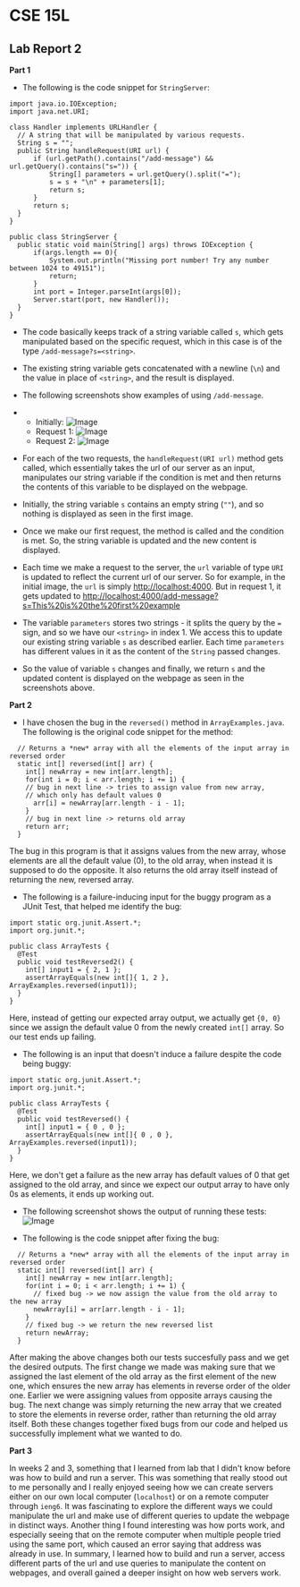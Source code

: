# CSE 15L
## Lab Report 2

**Part 1**
- The following is the code snippet for `StringServer`: 

~~~
import java.io.IOException;
import java.net.URI;

class Handler implements URLHandler {
  // A string that will be manipulated by various requests.
  String s = "";
  public String handleRequest(URI url) {
      if (url.getPath().contains("/add-message") && url.getQuery().contains("s=")) {
          String[] parameters = url.getQuery().split("=");
          s = s + "\n" + parameters[1];
          return s;
      }
      return s;
  }
}

public class StringServer {
  public static void main(String[] args) throws IOException {
      if(args.length == 0){
          System.out.println("Missing port number! Try any number between 1024 to 49151");
          return;
      }
      int port = Integer.parseInt(args[0]);
      Server.start(port, new Handler());
  }
}

~~~

- The code basically keeps track of a string variable called `s`, which gets manipulated based on the specific request, which in this case is of the type
` /add-message?s=<string> `.
- The existing string variable gets concatenated with a newline (`\n`) and the value in place of `<string>`, and the result is displayed.


- The following screenshots show examples of using `/add-message`.
- - Initially:
    ![Image](Image4.png)
  - Request 1:
    ![Image](Image5.png)
  - Request 2:
    ![Image](Image6.png)


- For each of the two requests, the `handleRequest(URI url)` method gets called, which essentially takes the url of our server as an input, manipulates
our string variable if the condition is met and then returns the contents of this variable to be displayed on the webpage.
- Initially, the string variable `s` contains an empty string (`""`), and so nothing is displayed as seen in the first image.
- Once we make our first request, the method is called and the condition is met. So, the string variable is updated and the new content is displayed.
- Each time we make a request to the server, the `url` variable of type `URI` is updated to reflect the current url of our server. So for example,
in the initial image, the `url` is simply [http://localhost:4000](http://localhost:4000). But in request 1, it gets updated to [http://localhost:4000/add-message?s=This%20is%20the%20first%20example](http://localhost:4000/add-message?s=This%20is%20the%20first%20example)
- The variable `parameters` stores two strings - it splits the query by the `=` sign, and so we have our `<string>` in index 1. We access this to update our existing string variable `s` as described earlier. Each time `parameters` has different values in it as the content of the `String` passed changes.
- So the value of variable `s` changes and finally, we return `s` and the updated content is displayed on the webpage as seen in the screenshots above.


**Part 2**
- I have chosen the bug in the `reversed()` method in `ArrayExamples.java`. The following is the original code snippet for the method:

~~~
  // Returns a *new* array with all the elements of the input array in reversed order
  static int[] reversed(int[] arr) {
    int[] newArray = new int[arr.length];
    for(int i = 0; i < arr.length; i += 1) {
    // bug in next line -> tries to assign value from new array, 
    // which only has default values 0
      arr[i] = newArray[arr.length - i - 1];  
    }
    // bug in next line -> returns old array
    return arr;  
  }
~~~

The bug in this program is that it assigns values from the new array, whose elements are all the default value (0), to the old array, when instead it is supposed to do the opposite. It also returns the old array itself instead of returning the new, reversed array.


- The following is a failure-inducing input for the buggy program as a JUnit Test, that helped me identify the bug:

~~~
import static org.junit.Assert.*;
import org.junit.*;

public class ArrayTests {
  @Test
  public void testReversed2() {
    int[] input1 = { 2, 1 };
    assertArrayEquals(new int[]{ 1, 2 }, ArrayExamples.reversed(input1));
  }
}
~~~

Here, instead of getting our expected array output, we actually get `{0, 0}` since we assign the default value 0 from the newly created `int[]` array. So our test ends up failing.


- The following is an input that doesn't induce a failure despite the code being buggy:

~~~
import static org.junit.Assert.*;
import org.junit.*;

public class ArrayTests {
  @Test
  public void testReversed() {
    int[] input1 = { 0 , 0 };
    assertArrayEquals(new int[]{ 0 , 0 }, ArrayExamples.reversed(input1));
  }
}
~~~

Here, we don't get a failure as the new array has default values of 0 that get assigned to the old array, and since we expect our output array to have only 0s as elements, it ends up working out.


- The following screenshot shows the output of running these tests:
![Image](Image7.png)


- The following is the code snippet after fixing the bug:

~~~
  // Returns a *new* array with all the elements of the input array in reversed order
  static int[] reversed(int[] arr) {
    int[] newArray = new int[arr.length];
    for(int i = 0; i < arr.length; i += 1) {
      // fixed bug -> we now assign the value from the old array to the new array 
      newArray[i] = arr[arr.length - i - 1];  
    }
    // fixed bug -> we return the new reversed list
    return newArray;  
  }
  ~~~
  
After making the above changes both our tests succesfully pass and we get the desired outputs. The first change we made was making sure that we assigned the last element of the old array as the first element of the new one, which ensures the new array has elements in reverse order of the older one. Earlier we were assigning values from opposite arrays causing the bug. The next change was simply returning the new array that we created to store the elements in reverse order, rather than returning the old array itself. Both these changes together fixed bugs from our code and helped us successfully implement what we wanted to do.


**Part 3**

In weeks 2 and 3, something that I learned from lab that I didn't know before was how to build and run a server. This was something that really stood out to me personally and I really enjoyed seeing how we can create servers either on our own local computer (`localhost`) or on a remote computer through `ieng6`. It was fascinating to explore the different ways we could manipulate the url and make use of different queries to update the webpage in distinct ways. Another thing I found interesting was how ports work, and especially seeing that on the remote computer when multiple people tried using the same port, which caused an error saying that address was already in use. 
In summary, I learned how to build and run a server, access different parts of the url and use queries to manipulate the content on webpages, and overall gained a deeper insight on how web servers work.
